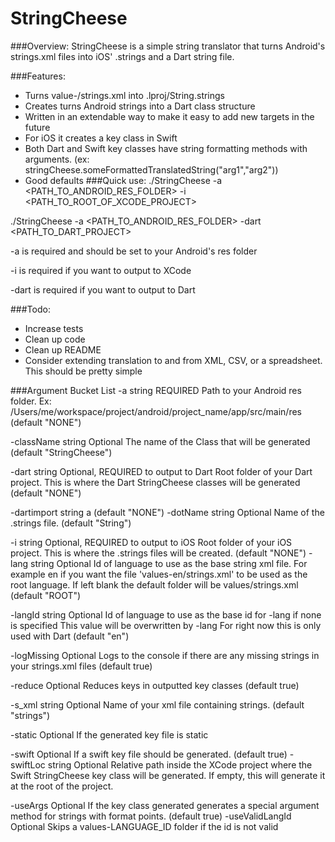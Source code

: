 # StringCheese
###Overview:
StringCheese is a simple string translator that turns Android's strings.xml files into iOS' .strings and a Dart string file.

###Features:

* Turns value-<language id>/strings.xml into <language id>.lproj/String.strings
* Creates turns Android strings into a Dart class structure
* Written in an extendable way to make it easy to add new targets in the future
* For iOS it creates a key class in Swift
* Both Dart and Swift key classes have string formatting methods with arguments. (ex: stringCheese.someFormattedTranslatedString("arg1","arg2"))
* Good defaults
###Quick use:
./StringCheese -a <PATH_TO_ANDROID_RES_FOLDER> -i <PATH_TO_ROOT_OF_XCODE_PROJECT>

./StringCheese -a <PATH_TO_ANDROID_RES_FOLDER> -dart <PATH_TO_DART_PROJECT>

-a is required and should be set to your Android's res folder

-i is required if you want to output to XCode

-dart is required if you want to output to Dart

###Todo:

* Increase tests
* Clean up code
* Clean up README
* Consider extending translation to and from XML, CSV, or a spreadsheet. This should be pretty simple

###Argument Bucket List
  -a string
        REQUIRED
        Path to your Android res folder.
        Ex: /Users/me/workspace/project/android/project_name/app/src/main/res
 (default "NONE")
 
  -className string
        Optional
        The name of the Class that will be generated
 (default "StringCheese")
 
  -dart string
        Optional, REQUIRED to output to Dart
        Root folder of your Dart project. This is where the Dart StringCheese classes will be generated
 (default "NONE")
 
  -dartimport string
                a
 (default "NONE")
  -dotName string
        Optional
        Name of the .strings file.
 (default "String")
 
  -i string
        Optional, REQUIRED to output to iOS
        Root folder of your iOS project. This is where the .strings files will be created.
 (default "NONE")
  -lang string
        Optional
        Id of language to use as the base string xml file.
        For example en if you want the file 'values-en/strings.xml' to be used as the root language.
        If left blank the default folder will be values/strings.xml
 (default "ROOT")
 
  -langId string
        Optional
        Id of language to use as the base id for -lang if none is specified
        This value will be overwritten by -lang
        For right now this is only used with Dart
 (default "en")
 
  -logMissing
        Optional
        Logs to the console if there are any missing strings in your strings.xml files
 (default true)
 
  -reduce
        Optional
        Reduces keys in outputted key classes
 (default true)
 
  -s_xml string
        Optional
        Name of your xml file containing strings.
 (default "strings")
 
  -static
        Optional
        If the generated key file is static

  -swift
        Optional
        If a swift key file should be generated.
 (default true)
  -swiftLoc string
        Optional
        Relative path inside the XCode project where the Swift StringCheese key class will be generated.
        If empty, this will generate it at the root of the project.

  -useArgs
        Optional
        If the key class generated generates a special argument method for strings with format points.
 (default true)
  -useValidLangId
        Optional
        Skips a values-LANGUAGE_ID folder if the id is not valid

